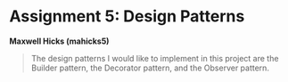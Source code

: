 # Assignment 5: Design Patterns
**Maxwell Hicks (mahicks5)**

> The design patterns I would like to implement in this project are the Builder pattern, 
> the Decorator pattern, and the Observer pattern.